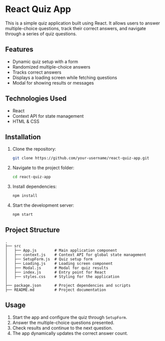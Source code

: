 # React Quiz App

This is a simple quiz application built using React. It allows users to answer multiple-choice questions, track their correct answers, and navigate through a series of quiz questions.

## Features

- Dynamic quiz setup with a form
- Randomized multiple-choice answers
- Tracks correct answers
- Displays a loading screen while fetching questions
- Modal for showing results or messages

## Technologies Used

- React
- Context API for state management
- HTML & CSS

## Installation

1. Clone the repository:
   ```sh
   git clone https://github.com/your-username/react-quiz-app.git
   ```
2. Navigate to the project folder:
   ```sh
   cd react-quiz-app
   ```
3. Install dependencies:
   ```sh
   npm install
   ```
4. Start the development server:
   ```sh
   npm start
   ```

## Project Structure

```
.
├── src
│   ├── App.js        # Main application component
│   ├── context.js    # Context API for global state management
│   ├── SetupForm.js  # Quiz setup form
│   ├── Loading.js    # Loading screen component
│   ├── Modal.js      # Modal for quiz results
│   ├── index.js      # Entry point for React
│   ├── styles.css    # Styling for the application
│
├── package.json      # Project dependencies and scripts
├── README.md         # Project documentation
```

## Usage

1. Start the app and configure the quiz through `SetupForm`.
2. Answer the multiple-choice questions presented.
3. Check results and continue to the next question.
4. The app dynamically updates the correct answer count.



